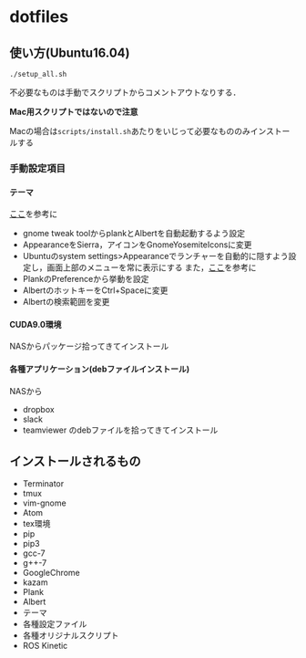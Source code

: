 # dotfiles
## 使い方(Ubuntu16.04)

```
./setup_all.sh
```
不必要なものは手動でスクリプトからコメントアウトなりする．

**Mac用スクリプトではないので注意**

Macの場合は`scripts/install.sh`あたりをいじって必要なもののみインストールする
### 手動設定項目
#### テーマ
[ここ](https://ottan.xyz/ubuntu-gnome-shell-mac-high-sierra-6629/)を参考に
- gnome tweak toolからplankとAlbertを自動起動するよう設定
- AppearanceをSierra，アイコンをGnomeYosemiteIconsに変更
- Ubuntuのsystem settings>Appearanceでランチャーを自動的に隠すよう設定し，画面上部のメニューを常に表示にする
また，[ここ](https://qiita.com/akutius/items/e1b6b1c96f138c2823ed)を参考に
- PlankのPreferenceから挙動を設定
- AlbertのホットキーをCtrl+Spaceに変更
- Albertの検索範囲を変更

#### CUDA9.0環境
NASからパッケージ拾ってきてインストール

#### 各種アプリケーション(debファイルインストール)
NASから
- dropbox
- slack
- teamviewer
のdebファイルを拾ってきてインストール

## インストールされるもの
- Terminator
- tmux
- vim-gnome
- Atom
- tex環境
- pip
- pip3
- gcc-7
- g++-7
- GoogleChrome
- kazam
- Plank
- Albert
- テーマ
- 各種設定ファイル
- 各種オリジナルスクリプト
- ROS Kinetic

